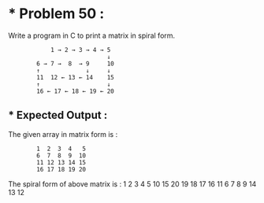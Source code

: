 # * Problem 50 :

Write a program in C to print a matrix in spiral form.  

                1 → 2 → 3 → 4 → 5
                                ↓
            6 → 7 →  8  → 9     10
            ↑             ↓     ↓
            11  12 ← 13 ← 14    15
            ↑                   ↓
            16 ← 17 ← 18 ← 19 ← 20

## * Expected Output :  

The given array in matrix form is :  

            1  2  3  4   5
            6  7  8  9  10
            11 12 13 14 15
            16 17 18 19 20

The spiral form of above matrix is : 1 2 3 4 5 10 15 20 19 18 17 16 11 6 7 8 9 14 13 12  

